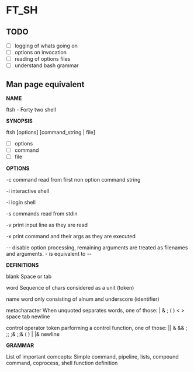 # FT\_SH

## TODO

- [ ] logging of whats going on
- [ ] options on invocation
- [ ] reading of options files
- [ ] understand bash grammar

## Man page equivalent

__NAME__

ftsh - Forty two shell

__SYNOPSIS__

ftsh [options] [command\_string | file]
- [ ] options
- [ ] command
- [ ] file

__OPTIONS__

-c command read from first non option command string

-i interactive shell

-l login shell

-s commands read from stdin

-v print input line as they are read

-x print command and their args as they are executed

-- disable option processing, remaining arguments are treated as filenames and arguments. - is equivalent to --


__DEFINITIONS__

blank
Space or tab

word
Sequence of chars considered as a unit (token)

name
word only consisting of alnum and underscore (identifier)

metacharacter
When unquoted separates words, one of those:
| & ; ( ) < > space tab newline

control operator
token parforming a control function, one of those:
|| & && ; ;; ;& ;;& ( ) | |& newline

__GRAMMAR__

List of important comcepts: Simple command, pipeline, lists, compound command, coprocess, shell function definition
